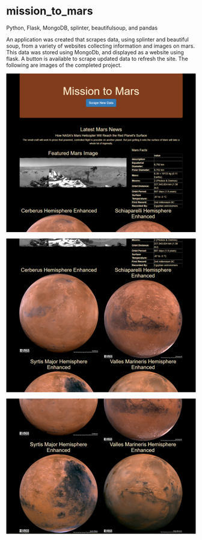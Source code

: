 # mission_to_mars

Python, Flask, MongoDB, splinter, beautifulsoup, and pandas

An application was created that scrapes data, using splinter and beautiful soup, from a variety of websites collecting information and images on mars. This data was stored using MongoDb, and displayed as a website using flask. A button is available to scrape updated data to refresh the site. The following are images of the completed project. 

![site_1.png](https://github.com/jburs/mission_to_mars/blob/master/pictures/site_1.PNG)

![site_2.png](https://github.com/jburs/mission_to_mars/blob/master/pictures/site_2.PNG)

![site_3.png](https://github.com/jburs/mission_to_mars/blob/master/pictures/site_3.PNG)
